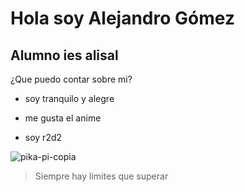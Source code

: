 # Hola soy Alejandro Gómez 
##  Alumno ies alisal 

¿Que puedo contar sobre mi?

 * soy tranquilo y alegre 
 
 * me gusta el  anime
 
 * soy r2d2

![pika-pi-copia](https://user-images.githubusercontent.com/115716779/195652026-21616b29-dbc4-48c8-8b49-8dfbd56b3248.jpg)



> Siempre hay limites que superar 
